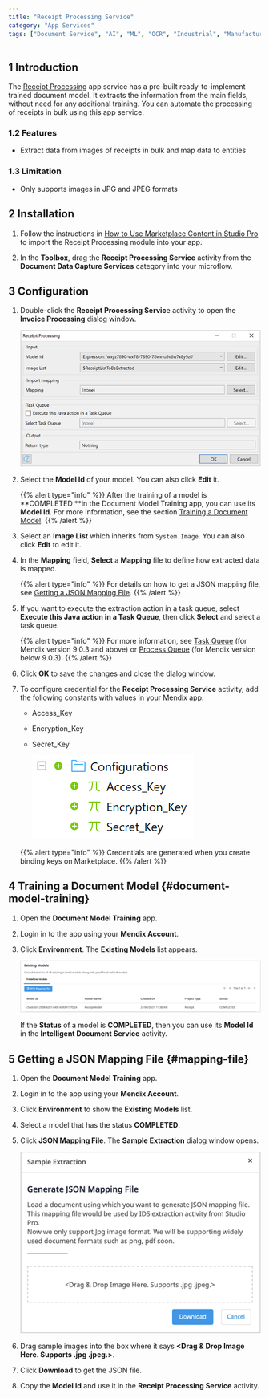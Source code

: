 ```yaml
---
title: "Receipt Processing Service"
category: "App Services"
tags: ["Document Service", "AI", "ML", "OCR", "Industrial", "Manufacturing"]
---
```


## 1 Introduction

The [Receipt Processing](https://marketplace.mendix.com/link/component/118390) app service has a pre-built ready-to-implement trained document model. It extracts the information from the main fields, without need for any additional training. You can automate the processing of receipts in bulk using this app service.

### 1.2 Features

* Extract data from images of receipts in bulk and map data to entities

### 1.3 Limitation

* Only supports images in JPG and JPEG formats

## 2 Installation

1. Follow the instructions in [How to Use Marketplace Content in Studio Pro](/appstore/general/app-store-content) to import the Receipt Processing module into your app.

2. In the **Toolbox**, drag the **Receipt Processing Service** activity from the **Document Data Capture Services** category into your microflow.

## 3 Configuration

1. Double-click the **Receipt Processing Servic**e activity to open the **Invoice Processing** dialog window.

	![Receipt Processing](attachments/receipt-processing/receipt-processing-dialog-window.png)

2. Select the **Model Id** of your model. You can also click **Edit** it.

   {{% alert type="info" %}}
   After the training of a model is **COMPLETED **in the Document Model Training app, you can use its **Model Id**. For more information, see the section [Training a Document Model](#document-model-training). 
   {{% /alert %}}

3. Select an **Image List** which inherits from `System.Image`. You can also click **Edit** to edit it.

4. In the **Mapping** field, **Select** a **Mapping** file to define how extracted data is mapped.

   {{% alert type="info" %}}
   For details on how to get a JSON mapping file, see [Getting a JSON Mapping File](#mapping-file).
   {{% /alert %}}

5. If you want to execute the extraction action in a task queue, select **Execute this Java action in a Task Queue**, then click **Select** and select a task queue.

   {{% alert type="info" %}}
   For more information, see [Task Queue](/refguide/task-queue) (for Mendix version 9.0.3 and above) or [Process Queue](/appstore/modules/process-queue) (for Mendix version below 9.0.3).
   {{% /alert %}}

6. Click **OK** to save the changes and close the dialog window.

7. To configure credential for the **Receipt Processing Service** activity, add the following constants with values in your Mendix app:
   * Access_Key
   * Encryption_Key
   * Secret_Key

     ![Keys under Configurations in a tree view](attachments/receipt-processing/configurations-keys.png)

   {{% alert type="info" %}}
   Credentials are generated when you create binding keys on Marketplace.
   {{% /alert %}}

## 4 Training a Document Model {#document-model-training}

1. Open the **Document Model Training** app.

2. Login in to the app using your **Mendix Account**.

3. Click **Environment**. The **Existing Models** list appears.

    ![Existing Models list](attachments/receipt-processing/existing-models-list.png)

    If the **Status** of a model is **COMPLETED**, then you can use its **Model Id** in the **Intelligent Document Service** activity.

## 5 Getting a JSON Mapping File {#mapping-file} 

1. Open the **Document Model Training** app.

2. Login in to the app using your **Mendix Account**.

3. Click **Environment** to show the **Existing Models** list.

4. Select a model that has the status **COMPLETED**.

5. Click **JSON Mapping File**. The **Sample Extraction** dialog window opens.

    ![Sample Extraction dialog window](attachments/receipt-processing/sample-extraction-dialog-window.png)

6. Drag sample images into the box where it says **<Drag & Drop Image Here. Supports .jpg .jpeg.>**.
  
7. Click **Download** to get the JSON file. 

8. Copy the **Model Id** and use it in the **Receipt Processing Service** activity.
